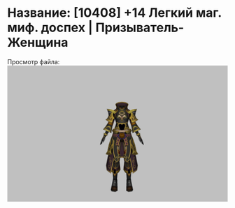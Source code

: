 # Название: [10408] +14 Легкий маг. миф. доспех | Призыватель-Женщина

Просмотр файла:
![p090023.png](p090023.png)